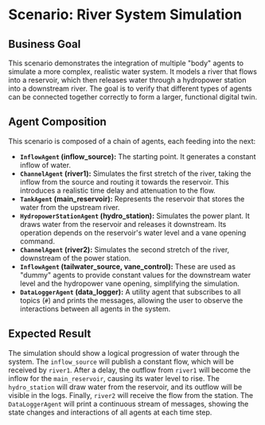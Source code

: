 # Scenario: River System Simulation

## Business Goal

This scenario demonstrates the integration of multiple "body" agents to simulate a more complex, realistic water system. It models a river that flows into a reservoir, which then releases water through a hydropower station into a downstream river. The goal is to verify that different types of agents can be connected together correctly to form a larger, functional digital twin.

## Agent Composition

This scenario is composed of a chain of agents, each feeding into the next:

- **`InflowAgent` (inflow_source):** The starting point. It generates a constant inflow of water.
- **`ChannelAgent` (river1):** Simulates the first stretch of the river, taking the inflow from the source and routing it towards the reservoir. This introduces a realistic time delay and attenuation to the flow.
- **`TankAgent` (main_reservoir):** Represents the reservoir that stores the water from the upstream river.
- **`HydropowerStationAgent` (hydro_station):** Simulates the power plant. It draws water from the reservoir and releases it downstream. Its operation depends on the reservoir's water level and a vane opening command.
- **`ChannelAgent` (river2):** Simulates the second stretch of the river, downstream of the power station.
- **`InflowAgent` (tailwater_source, vane_control):** These are used as "dummy" agents to provide constant values for the downstream water level and the hydropower vane opening, simplifying the simulation.
- **`DataLoggerAgent` (data_logger):** A utility agent that subscribes to all topics (`#`) and prints the messages, allowing the user to observe the interactions between all agents in the system.

## Expected Result

The simulation should show a logical progression of water through the system. The `inflow_source` will publish a constant flow, which will be received by `river1`. After a delay, the outflow from `river1` will become the inflow for the `main_reservoir`, causing its water level to rise. The `hydro_station` will draw water from the reservoir, and its outflow will be visible in the logs. Finally, `river2` will receive the flow from the station. The `DataLoggerAgent` will print a continuous stream of messages, showing the state changes and interactions of all agents at each time step.
